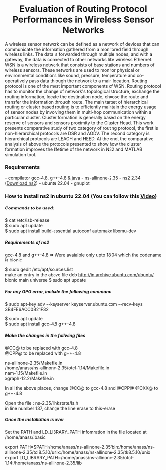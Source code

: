 <h1 align="center">Evaluation of Routing Protocol Performances in Wireless Sensor Networks</h1>
<p></p>A wireless sensor network can be defined as a network of devices that can communicate the information gathered from a monitored field through wireless links. The data is forwarded through multiple nodes, and with a gateway, the data is connected to other networks like wireless Ethernet. WSN is a wireless network
that consists of base stations and numbers of wireless sensors. These networks are used to monitor physical or environmental conditions like sound, pressure, temperature and co-operatively pass data through the network to a main location. Routing protocol is one of the most important components of WSN. Routing
protocol has to monitor the change of network's topological structure, exchange the routing information, locate the destination node, choose the route and transfer the information through route. The main target of hierarchical routing or cluster based routing is to efficiently maintain the energy usage of sensor nodes by
involving them in multi-hop communication within a particular cluster. Cluster formation is generally based on the energy reserve of sensors and sensors proximity to the Cluster Head. This work presents comparative study of two category of routing protocol, the first is non-hierarchical protocols are DSR and
AODV. The second category is hierarchical protocols are LEACH and HEED. At the end, the comparative analysis of above the protocols presented to show how the cluster formation improves the lifetime of the network in NS2 and MATLAB simulation tool.</p>

<h3>Requirements</h3>
- compilator gcc-4.8, g++-4.8 & java
- ns-allinone-2.35 
- ns2 2.34 (<a href="https://sourceforge.net/projects/nsnam/files/ns-2/2.34/">Download ns2<a>)
- ubuntu 22.04
- gnuplot

<h3>How to install ns2 in ubuntu 22.04 (You can follow this <a href="https://www.youtube.com/watch?v=tH0yrJdovWM&ab_channel=EngineeringClinic">Video</a>)</h3>
<h5>Commands to be used:</h5> 
$ cat /etc/lsb-release <br>
$ sudo apt update<br>
$ sudo apt install build-essential autoconf automake libxmu-dev <br>

<h5>Requirements of ns2</h5>
gcc-4.8 and g++-4.8 => Were avaialble only upto 18.04 which the codename is bionic

$ sudo gedit /etc/apt/sources.list<br>
make an entry in the above file
deb http://in.archive.ubuntu.com/ubuntu/ bionic main universe
$ sudo apt update<br>

<h5>For any GPG error, include the following command</h5>
$ sudo apt-key adv --keyserver keyserver.ubuntu.com --recv-keys 3B4FE6ACC0B21F32 <br>

$ sudo apt update <br>
$ sudo apt install gcc-4.8 g++-4.8 <br>

<h5>Make the changes in the follwing files</h5>
@CC@ to be replaced with gcc-4.8 <br>
@CPP@ to be replaced with g++-4.8 <br>

ns-allinone-2.35/Makefile.in <br>
/home/anass/ns-allinone-2.35/otcl-1.14/Makefile.in <br>
nam-1.15/Makefile.in <br>
xgraph-12.2/Makefile.in <br>

In all the above places, change @CC@ to gcc-4.8 and @CPP@ @CXX@ to g++-4.8

Open the file : ns-2.35/linkstate/ls.h <br>
in line number 137, change the line erase to this-erase
<h5>Once the installation is over</h5>
Set the PATH and LD_LIBRARY_PATH infomration in the file located at /home/anass/.basic <br>

export PATH=$PATH:/home/anass/ns-allinone-2.35/bin:/home/anass/ns-allinone-2.35/tcl8.5.10/unix:/home/anass/ns-allinone-2.35/tk8.5.10/unix <br>
export LD_LIBRARY_PATH=/home/anass/ns-allinone-2.35/otcl-1.14:/home/anass/ns-allinone-2.35/lib
